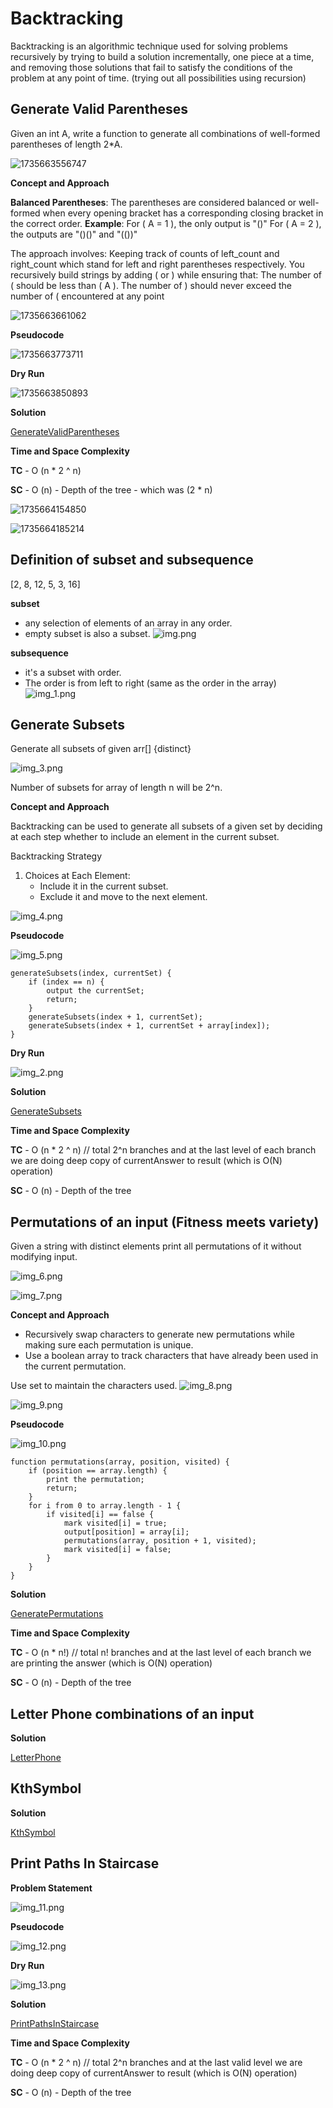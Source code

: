 # Backtracking

Backtracking is an algorithmic technique used for solving problems recursively by trying to build a solution
incrementally, one piece at a time, and removing those solutions that fail to satisfy the conditions of the problem at
any point of time. (trying out all possibilities using recursion)

## Generate Valid Parentheses

Given an int A, write a function to generate all combinations of well-formed parentheses of length 2*A.

![1735663556747](image/README/1735663556747.png)

**Concept and Approach**

**Balanced Parentheses**: The parentheses are considered balanced or well-formed when every opening bracket has a
corresponding closing bracket in the correct order.
**Example**:
For ( A = 1 ), the only output is "()"
For ( A = 2 ), the outputs are "()()" and "(())"

The approach involves:
Keeping track of counts of left_count and right_count which stand for left and right parentheses respectively.
You recursively build strings by adding ( or ) while ensuring that:
The number of ( should be less than ( A ).
The number of ) should never exceed the number of ( encountered at any point

![1735663661062](image/README/1735663661062.png)

**Pseudocode**

![1735663773711](image/README/1735663773711.png)

**Dry Run**

![1735663850893](image/README/1735663850893.png)

**Solution**

[GenerateValidParentheses](s1/GenerateValidParentheses.java)

**Time and Space Complexity**

**TC** - O (n * 2 ^ n)

**SC** - O (n) - Depth of the tree - which was (2 * n)

![1735664154850](image/README/1735664154850.png)

![1735664185214](image/README/1735664185214.png)

## Definition of subset and subsequence

[2, 8, 12, 5, 3, 16]

**subset**

- any selection of elements of an array in any order.
- empty subset is also a subset.
  ![img.png](image/README/img.png)

**subsequence**

- it's a subset with order.
- The order is from left to right (same as the order in the array)
  ![img_1.png](image/README/img_1.png)

## Generate Subsets

Generate all subsets of given arr[] {distinct}

![img_3.png](image/README/img_3.png)

Number of subsets for array of length n will be 2^n.

**Concept and Approach**

Backtracking can be used to generate all subsets of a given set by deciding at each step whether to include an element
in the current subset.

Backtracking Strategy

1. Choices at Each Element:
    - Include it in the current subset.
    - Exclude it and move to the next element.

![img_4.png](image/README/img_4.png)

**Pseudocode**

![img_5.png](image/README/img_5.png)

```text
generateSubsets(index, currentSet) {
    if (index == n) {
        output the currentSet;
        return;
    }
    generateSubsets(index + 1, currentSet);
    generateSubsets(index + 1, currentSet + array[index]);
}
```

**Dry Run**

![img_2.png](image/README/img_2.png)

**Solution**

[GenerateSubsets](s1/GenerateSubsets.java)

**Time and Space Complexity**

**TC** - O (n * 2 ^ n) // total 2^n branches and at the last level of each branch we are doing deep copy of
currentAnswer to result (which is O(N) operation)

**SC** - O (n) - Depth of the tree

## Permutations of an input (Fitness meets variety)

Given a string with distinct elements print all permutations of it without modifying input.

![img_6.png](image/README/img_6.png)

![img_7.png](image/README/img_7.png)

**Concept and Approach**

- Recursively swap characters to generate new permutations while making sure each permutation is unique.
- Use a boolean array to track characters that have already been used in the current permutation.

Use set to maintain the characters used.
![img_8.png](image/README/img_8.png)

![img_9.png](image/README/img_9.png)

**Pseudocode**

![img_10.png](image/README/img_10.png)

```text
function permutations(array, position, visited) {
    if (position == array.length) {
        print the permutation;
        return;
    }
    for i from 0 to array.length - 1 {
        if visited[i] == false {
            mark visited[i] = true;
            output[position] = array[i];
            permutations(array, position + 1, visited);
            mark visited[i] = false;
        }
    }
}
```

**Solution**

[GeneratePermutations](s1/GeneratePermutations.java)

**Time and Space Complexity**

**TC** - O (n * n!) // total n! branches and at the last level of each branch we are printing the answer (which is O(N)
operation)

**SC** - O (n) - Depth of the tree

## Letter Phone combinations of an input

**Solution**

[LetterPhone](s1/additionalproblems/LetterPhone.java)

## KthSymbol

**Solution**

[KthSymbol](s1/additionalproblems/KthSymbol.java)

## Print Paths In Staircase

**Problem Statement**

![img_11.png](image/README/img_11.png)

**Pseudocode**

![img_12.png](image/README/img_12.png)

**Dry Run**

![img_13.png](image/README/img_13.png)

**Solution**

[PrintPathsInStaircase](s2/PrintPathsInStaircase.java)

**Time and Space Complexity**

**TC** - O (n * 2 ^ n) // total 2^n branches and at the last valid level we are doing deep copy of
currentAnswer to result (which is O(N) operation)

**SC** - O (n) - Depth of the tree